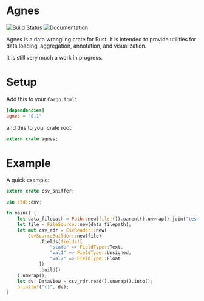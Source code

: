 # Agnes

[![Build Status](https://travis-ci.org/jblondin/agnes.svg?branch=master)](https://travis-ci.org/jblondin/agnes)
[![Documentation](https://docs.rs/agnes/badge.svg)](https://docs.rs/agnes)

Agnes is a data wrangling crate for Rust. It is intended to provide utilities for data loading, aggregation, annotation, and visualization.

It is still very much a work in progress.

# Setup

Add this to your `Cargo.toml`:

```toml
[dependencies]
agnes = "0.1"
```

and this to your crate root:

```rust
extern crate agnes;
```

# Example

A quick example:

```rust
extern crate csv_sniffer;

use std::env;

fn main() {
    let data_filepath = Path::new(file!()).parent().unwrap().join("tests/data/sample1.csv");
    let file = FileSource::new(data_filepath);
    let mut csv_rdr = CsvReader::new(
        CsvSourceBuilder::new(file)
            .fields(fields![
                "state" => FieldType::Text,
                "val1" => FieldType::Unsigned,
                "val2" => FieldType::Float
            ])
            .build()
    ).unwrap();
    let dv: DataView = csv_rdr.read().unwrap().into();
    println!("{}", dv);
}
```

